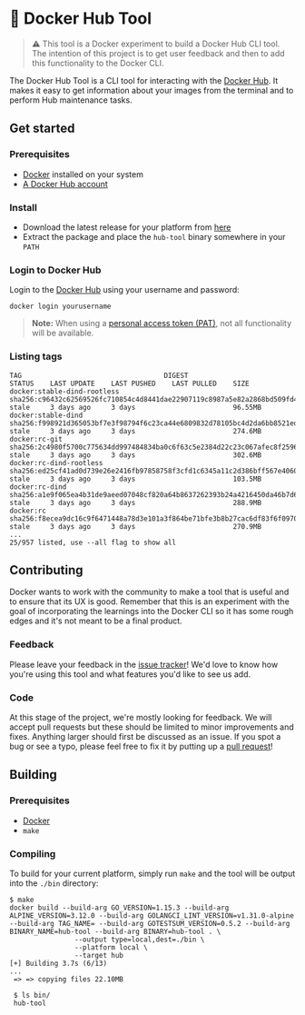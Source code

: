 # 🧪 Docker Hub Tool

> :warning: This tool is a Docker experiment to build a Docker Hub CLI tool.
> The intention of this project is to get user feedback and then to add this
> functionality to the Docker CLI.

The Docker Hub Tool is a CLI tool for interacting with the
[Docker Hub](https://hub.docker.com).
It makes it easy to get information about your images from the terminal and to
perform Hub maintenance tasks.

## Get started

### Prerequisites

- [Docker](https://www.docker.com/products/docker-desktop) installed on your
  system
- [A Docker Hub account](https://hub.docker.com)

### Install

- Download the latest release for your platform from
  [here](https://github.com/docker/hub-tool/releases)
- Extract the package and place the `hub-tool` binary somewhere in your `PATH`

### Login to Docker Hub

Login to the [Docker Hub](https://hub.docker.com) using your username and
password:

```console
docker login yourusername
```

> **Note:** When using a
> [personal access token (PAT)](https://docs.docker.com/docker-hub/access-tokens/),
> not all functionality will be available.

### Listing tags

```console
TAG                                   DIGEST                                                                     STATUS    LAST UPDATE    LAST PUSHED    LAST PULLED    SIZE
docker:stable-dind-rootless           sha256:c96432c62569526fc710854c4d8441dae22907119c8987a5e82a2868bd509fd4    stale     3 days ago     3 days                        96.55MB
docker:stable-dind                    sha256:f998921d365053bf7e3f98794f6c23ca44e6809832d78105bc4d2da6bb8521ed    stale     3 days ago     3 days                        274.6MB
docker:rc-git                         sha256:2c4980f5700c775634dd997484834ba0c6f63c5e2384d22c23c067afec8f2596    stale     3 days ago     3 days                        302.6MB
docker:rc-dind-rootless               sha256:ed25cf41ad0d739e26e2416fb97858758f3cfd1c6345a11c2d386bff567e4060    stale     3 days ago     3 days                        103.5MB
docker:rc-dind                        sha256:a1e9f065ea4b31de9aeed07048cf820a64b8637262393b24a4216450da46b7d6    stale     3 days ago     3 days                        288.9MB
docker:rc                             sha256:f8ecea9dc16c9f6471448a78d3e101a3f864be71bfe3b8b27cac6df83f6f0970    stale     3 days ago     3 days                        270.9MB
...
25/957 listed, use --all flag to show all
```

## Contributing

Docker wants to work with the community to make a tool that is useful and to
ensure that its UX is good. Remember that this is an experiment with the goal of
incorporating the learnings into the Docker CLI so it has some rough edges and
it's not meant to be a final product.

### Feedback

Please leave your feedback in the
[issue tracker](https://github.com/docker/hub-tool/issues)!
We'd love to know how you're using this tool and what features you'd like to see
us add.

### Code

At this stage of the project, we're mostly looking for feedback. We will accept
pull requests but these should be limited to minor improvements and fixes.
Anything larger should first be discussed as an issue.
If you spot a bug or see a typo, please feel free to fix it by putting up a
[pull request](https://github.com/docker/hub-tool/pulls)!

## Building

### Prerequisites

- [Docker](https://www.docker.com/products/docker-desktop)
- `make`

### Compiling

To build for your current platform, simply run `make` and the tool will be
output into the `./bin` directory:

```console
$ make
docker build --build-arg GO_VERSION=1.15.3 --build-arg ALPINE_VERSION=3.12.0 --build-arg GOLANGCI_LINT_VERSION=v1.31.0-alpine --build-arg TAG_NAME= --build-arg GOTESTSUM_VERSION=0.5.2 --build-arg BINARY_NAME=hub-tool --build-arg BINARY=hub-tool . \
                --output type=local,dest=./bin \
                --platform local \
                --target hub
[+] Building 3.7s (6/13)
...
 => => copying files 22.10MB

 $ ls bin/
 hub-tool
```
